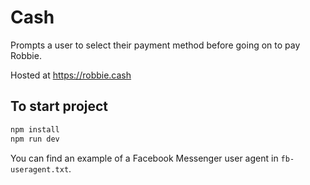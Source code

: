 # Cash

Prompts a user to select their payment method before going on to pay Robbie.

Hosted at https://robbie.cash

## To start project

```bash
npm install
npm run dev
```

You can find an example of a Facebook Messenger user agent in `fb-useragent.txt`.
